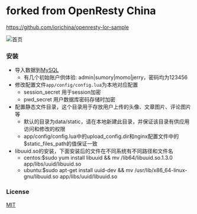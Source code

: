 # forked from OpenResty China 

https://github.com/iorichina/openresty-lor-sample

![首页](./docs/index.jpg)


### 安装

- 导入数据到[MySQL](docs/blog.sql)
	- 有几个初始账户供体验: admin|sumory|momo|jerry，密码均为123456
- 修改配置文件`app/config/config.lua`为本地对应配置
	- session_secret 用于session加密
	- pwd_secret 用户数据库密码存储时加密
- 配置静态文件目录，这个目录用于存放用户上传的头像、文章图片、评论图片等
	- 默认的目录为data/static，请在本地新建此目录，并保证该目录有供应用访问和修改的权限
    - app/config/config.lua中的upload_config.dir和nginx配置文件中的$static_files_path的值保证一致
- libuuid.so的安装，下面安装后的文件在不同系统有不同路径和文件名
    - centos:$sudo yum install libuuid && mv /lib64/libuuid.so.1.3.0 app/libs/uuid/libuuid.so
    - ubuntu:$sudo apt-get install uuid-dev && mv /usr/lib/x86_64-linux-gnu/libuuid.so app/libs/uuid/libuuid.so

### License

[MIT](./LICENSE)
